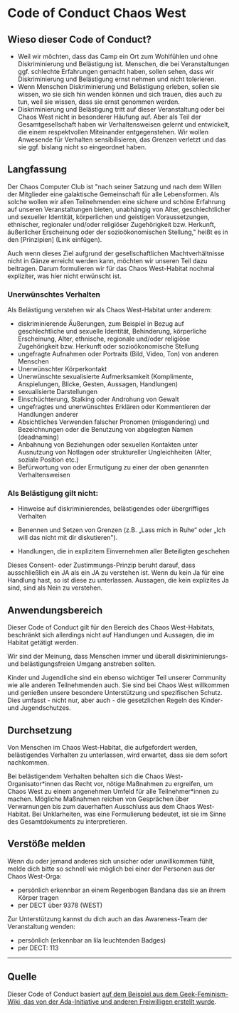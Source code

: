 Code of Conduct Chaos West
===

## Wieso dieser Code of Conduct?
* Weil wir möchten, dass das Camp ein Ort zum Wohlfühlen und ohne Diskriminierung und Belästigung ist. Menschen, die bei Veranstaltungen ggf. schlechte Erfahrungen gemacht haben, sollen sehen, dass wir Diskriminierung und Belästigung ernst nehmen und nicht tolerieren.
* Wenn Menschen Diskriminierung und Belästigung erleben, sollen sie wissen, wo sie sich hin wenden können und sich trauen, dies auch zu tun, weil sie wissen, dass sie ernst genommen werden.
* Diskriminierung und Belästigung tritt auf dieser Veranstaltung oder bei Chaos West nicht in besonderer Häufung auf. Aber als Teil der Gesamtgesellschaft haben wir Verhaltensweisen gelernt und entwickelt, die einem respektvollen Miteinander entgegenstehen. Wir wollen Anwesende für Verhalten sensibilisieren, das Grenzen verletzt und das sie ggf. bislang nicht so eingeordnet haben.

## Langfassung
Der Chaos Computer Club ist "nach seiner Satzung und nach dem Willen der Mitglieder eine galaktische Gemeinschaft für alle Lebensformen. Als solche wollen wir allen Teilnehmenden eine sichere und schöne Erfahrung auf unseren Veranstaltungen bieten, unabhängig von Alter, geschlechtlicher und sexueller Identität, körperlichen und geistigen Voraussetzungen, ethnischer, regionaler und/oder religiöser Zugehörigkeit bzw. Herkunft, äußerlicher Erscheinung oder der sozioökonomischen Stellung," heißt es in den [Prinzipien] (Link einfügen). 

Auch wenn dieses Ziel aufgrund der gesellschaftlichen Machtverhältnisse nicht in Gänze erreicht werden kann, möchten wir unseren Teil dazu beitragen. Darum formulieren wir für das Chaos West-Habitat nochmal expliziter, was hier nicht erwünscht ist. 

### Unerwünschtes Verhalten

Als Belästigung verstehen wir als Chaos West-Habitat unter anderem:

* diskriminierende Äußerungen, zum Beispiel in Bezug auf geschlechtliche und sexuelle Identität, Behinderung, körperliche Erscheinung, Alter, ethnische, regionale und/oder religiöse Zugehörigkeit bzw. Herkunft oder sozioökonomische Stellung
* ungefragte Aufnahmen oder Portraits (Bild, Video, Ton) von anderen Menschen
* Unerwünschter Körperkontakt
* Unerwünschte sexualisierte Aufmerksamkeit (Komplimente, Anspielungen, Blicke, Gesten, Aussagen, Handlungen)
* sexualisierte Darstellungen
* Einschüchterung, Stalking oder Androhung von Gewalt
* ungefragtes und unerwünschtes Erklären oder Kommentieren der Handlungen anderer
* Absichtliches Verwenden falscher Pronomen (misgendering) und Bezeichnungen oder die Benutzung von abgelegten Namen (deadnaming)
* Anbahnung von Beziehungen oder sexuellen Kontakten unter Ausnutzung von Notlagen oder struktureller Ungleichheiten (Alter, soziale Position etc.)
* Befürwortung von oder Ermutigung zu einer der oben genannten Verhaltensweisen

### Als Belästigung gilt nicht:
* Hinweise auf diskriminierendes, belästigendes oder übergriffiges Verhalten
* Benennen und Setzen von Grenzen (z.B. „Lass mich in Ruhe“ oder „Ich will das nicht mit dir diskutieren").

* Handlungen, die in explizitem Einvernehmen aller Beteiligten geschehen

Dieses Consent- oder Zustimmungs-Prinzip beruht darauf, dass ausschließlich ein JA als ein JA zu verstehen ist. Wenn du kein Ja für eine Handlung hast, so ist diese zu unterlassen. Aussagen, die kein explizites Ja sind, sind als Nein zu verstehen.

## Anwendungsbereich

Dieser Code of Conduct gilt für den Bereich des Chaos West-Habitats, beschränkt sich allerdings nicht auf Handlungen und Aussagen, die im Habitat getätigt werden.

Wir sind der Meinung, dass Menschen immer und überall diskriminierungs- und belästigungsfreien Umgang anstreben sollten.

Kinder und Jugendliche sind ein ebenso wichtiger Teil unserer Community wie alle anderen Teilnehmenden auch. Sie sind bei Chaos West willkommen und genießen unsere besondere Unterstützung und spezifischen Schutz. Dies umfasst - nicht nur, aber auch - die gesetzlichen Regeln des Kinder- und Jugendschutzes.

## Durchsetzung

Von Menschen im Chaos West-Habitat, die aufgefordert werden, belästigendes Verhalten zu unterlassen, wird erwartet, dass sie dem sofort nachkommen.

Bei belästigendem Verhalten behalten sich die Chaos West-Organisator\*innen das Recht vor, nötige Maßnahmen zu ergreifen, um Chaos West zu einem angenehmen Umfeld für alle Teilnehmer\*innen zu machen.
Mögliche Maßnahmen reichen von Gesprächen über Verwarnungen bis zum dauerhaften Ausschluss aus dem Chaos West-Habitat. 
Bei Unklarheiten, was eine Formulierung bedeutet, ist sie im Sinne des Gesamtdokuments zu interpretieren.


## Verstöße melden

Wenn du oder jemand anderes sich unsicher oder unwillkommen fühlt, melde dich bitte so schnell wie möglich bei einer der Personen aus der Chaos West-Orga:

 * persönlich erkennbar an einem Regenbogen Bandana das sie an ihrem Körper tragen
 * per DECT über 9378 (WEST)

Zur Unterstützung kannst du dich auch an das Awareness-Team der Veranstaltung wenden:

* persönlich (erkennbar an lila leuchtenden Badges)
* per DECT: 113

---

## Quelle

Dieser Code of Conduct basiert [auf dem Beispiel aus dem Geek-Feminism-Wiki, das von der Ada-Initiative und anderen Freiwilligen erstellt wurde](https://md.ha.si/t7TZXelDSwGCLwidMC4X4w?both). 
